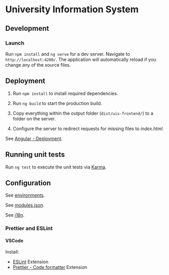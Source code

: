 # University Information System

## Development

### Launch

Run `npm install` and `ng serve` for a dev server. Navigate to `http://localhost:4200/`.
The application will automatically reload if you change any of the source files.

## Deployment

1. Run `npm install` to install required dependencies.

1. Run `ng build` to start the production build.

1. Copy everything within the output folder (`dist/uis-frontend/`) to a folder on the server.

1. Configure the server to redirect requests for missing files to _index.html_.

See [Angular - Deployment](https://angular.io/guide/deployment#basic-deployment-to-a-remote-server).

## Running unit tests

Run `ng test` to execute the unit tests via [Karma](https://karma-runner.github.io).

## Configuration

See [environments](src/environments).

See [modules.json](src/assets/modules.json).

See [i18n](src/assets/i18n).

### Prettier and ESLint

#### VSCode

Install:

- [ESLint](https://marketplace.visualstudio.com/items?itemName=dbaeumer.vscode-eslint) Extension
- [Prettier - Code formatter](https://marketplace.visualstudio.com/items?itemName=esbenp.prettier-vscode) Extension

